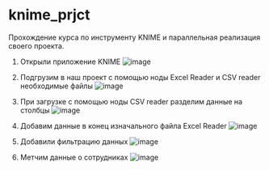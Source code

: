 # knime_prjct
Прохождение курса по инструменту KNIME и параллельная реализация своего проекта.

1. Открыли приложение KNIME
![image](https://github.com/ZhDmitriy/knime_prjct/assets/141666797/0b09dd96-2ddc-4a67-b7cb-7e5551abcd99)

2. Подгрузим в наш проект с помощью ноды Excel Reader и CSV reader необходимые файлы
![image](https://github.com/ZhDmitriy/knime_prjct/assets/141666797/2a9cf6fb-fef0-4373-9a4f-134bb791e0f9)

3. При загрузке с помощью ноды CSV reader разделим данные на столбцы
![image](https://github.com/ZhDmitriy/knime_prjct/assets/141666797/2ed0fa33-10d3-4571-a021-9d4bb594cbb5)

4. Добавим данные в конец изначального файла Excel Reader
![image](https://github.com/ZhDmitriy/knime_prjct/assets/141666797/8409adc6-2c7b-4775-b3a5-f6d5224e8a8d)

5. Добавили фильтрацию данных
![image](https://github.com/ZhDmitriy/knime_prjct/assets/141666797/f1112984-4b1b-49eb-ac8e-1fbf10bd3fbf)

6. Метчим данные о сотрудниках
![image](https://github.com/ZhDmitriy/knime_prjct/assets/141666797/e085bdde-300c-4688-8f47-7ec18d2607ce)


